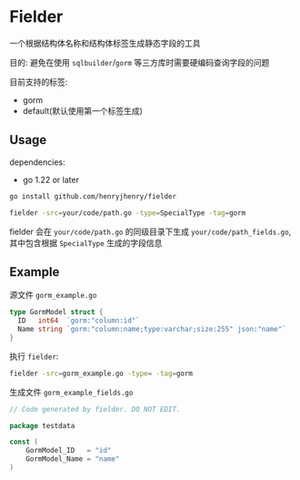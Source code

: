 # Fielder

一个根据结构体名称和结构体标签生成静态字段的工具

目的: 避免在使用 `sqlbuilder`/`gorm` 等三方库时需要硬编码查询字段的问题

目前支持的标签:

- gorm
- default(默认使用第一个标签生成)

## Usage

dependencies:

- go 1.22 or later

```bash
go install github.com/henryjhenry/fielder

fielder -src=your/code/path.go -type=SpecialType -tag=gorm
```

fielder 会在 `your/code/path.go` 的同级目录下生成 `your/code/path_fields.go`, 其中包含根据 `SpecialType` 生成的字段信息

## Example

源文件 `gorm_example.go`

```go
type GormModel struct {
  ID   int64  `gorm:"column:id"`
  Name string `gorm:"column:name;type:varchar;size:255" json:"name"`
}
```

执行 `fielder`:

```bash
fielder -src=gorm_example.go -type= -tag=gorm
```

生成文件 `gorm_example_fields.go`

```go
// Code generated by fielder. DO NOT EDIT.

package testdata

const (
    GormModel_ID   = "id"
    GormModel_Name = "name"
)
```
